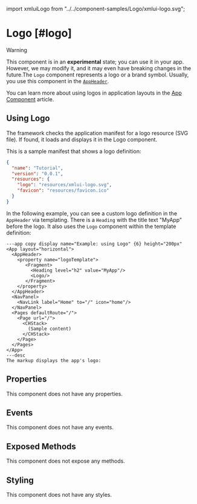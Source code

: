 import xmluiLogo from  "../../component-samples/Logo/xmlui-logo.svg";

# Logo [#logo]

>[!WARNING]
> This component is in an **experimental** state; you can use it in your app. However, we may modify it, and it may even have breaking changes in the future.The `Logo` component represents a logo or a brand symbol. Usually, you use this component in the [`AppHeader`](./AppHeader.mdx#logotemplate).

You can learn more about using logos in application layouts in the [App Component](/learning/using-components/app-component/) article.

## Using Logo

The framework checks the application manifest for a logo resource (SVG file).
If found, it loads and displays it in the Logo component.

This is a sample manifest that shows a logo definition:

```json copy {5}
{
  "name": "Tutorial",
  "version": "0.0.1",
  "resources": {
    "logo": "resources/xmlui-logo.svg",
    "favicon": "resources/favicon.ico"
  }
}
```

In the following example, you can see a custom logo definition in the `AppHeader` via templating.
There is a `Heading` with the title text "MyApp" before the logo.
It also uses the `Logo` component within the template definition:

```xmlui-pg
---app copy display name="Example: using Logo" {6} height="200px"
<App layout="horizontal">
  <AppHeader>
    <property name="logoTemplate">
       <Fragment>
         <Heading level="h2" value="MyApp"/>
         <Logo/>
       </Fragment>
    </property>
  </AppHeader>
  <NavPanel>
    <NavLink label="Home" to="/" icon="home"/>
  </NavPanel>
  <Pages defaultRoute="/">
    <Page url="/">
      <CHStack>
        (Sample content)
      </CHStack>
    </Page>
  </Pages>
</App>
---desc
The markup displays the app's logo:
```

## Properties

This component does not have any properties.

## Events

This component does not have any events.

## Exposed Methods

This component does not expose any methods.

## Styling

This component does not have any styles.
